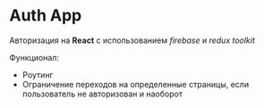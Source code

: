 # Auth App 

Авторизация на **React** с использованием _firebase_ и _redux toolkit_

Функционал:
- Роутинг
- Ограничение переходов на определенные страницы, если пользователь не авторизован и наоборот
